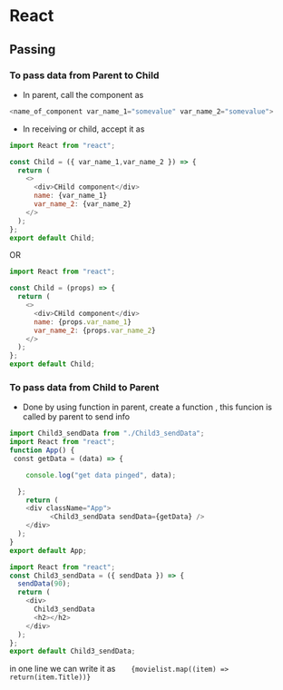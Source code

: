 # React

## Passing 

### To pass data from Parent to Child

- In parent, call the component as 
```js
<name_of_component var_name_1="somevalue" var_name_2="somevalue">
```
- In receiving or child, accept it as 
```js
import React from "react";

const Child = ({ var_name_1,var_name_2 }) => {
  return (
    <>
      <div>CHild component</div>
      name: {var_name_1}
	  var_name_2: {var_name_2} 
    </>
  );
};
export default Child;
```
OR
```js
import React from "react";

const Child = (props) => {
  return (
    <>
      <div>CHild component</div>
      name: {props.var_name_1} 
      var_name_2: {props.var_name_2} 
    </>
  );
};
export default Child;
```



### To pass data from Child to Parent
- Done by using function
in parent, create a function , this funcion is called by parent to send info

```js
import Child3_sendData from "./Child3_sendData";
import React from "react";
function App() {
 const getData = (data) => {

    console.log("get data pinged", data);

  };
    return (
    <div className="App">
          <Child3_sendData sendData={getData} />
    </div>
  );
}
export default App;
```

```js
import React from "react";
const Child3_sendData = ({ sendData }) => {
  sendData(90);
  return (
    <div>
      Child3_sendData
      <h2></h2>
    </div>
  );
};
export default Child3_sendData;
```


in one line we can write it as  
    `{movielist.map((item) => return(item.Title))}`
